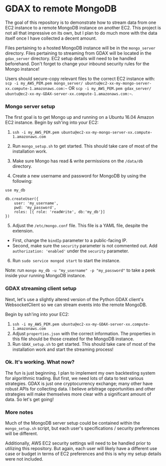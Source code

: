 # GDAX to remote MongoDB
The goal of this repository is to demonstrate how to stream data from one EC2
instance to a remote MongoDB instance on another EC2. This project is not all
that impressive on its own, but I plan to do much more with the data itself once
I have collected a decent amount.

Files pertaining to a hosted MongoDB instance will be in the `mongo_server`
directory. Files pertaining to streaming from GDAX will be located in the
`gdax_server` directory. EC2 setup details will need to be handled
beforehand. Don't forget to change your inbound security rules for the Mongo
instance!

Users should secure-copy relevant files to the correct EC2 instance with:
`scp -i my_AWS_PEM.pem mongo_server/ ubuntu@ec2-xx-my-mongo-server-xx.compute-1.amazonaws.com:~`
OR
`scp -i my_AWS_PEM.pem gdax_server/ ubuntu@ec2-xx-my-GDAX-server-xx.compute-1.amazonaws.com:~`.


### Mongo server setup
The first goal is to get Mongo up and running on a Ubuntu 16.04 Amazon EC2
instance. Begin by ssh'ing into your EC2:

1. `ssh -i my_AWS_PEM.pem ubuntu@ec2-xx-my-mongo-server-xx.compute-1.amazonaws.com`

2. Run `mongo_setup.sh` to get started. This should take care of most of the
installation work.
3. Make sure Mongo has read & write permissions on the `/data/db` directory.
4. Create a new username and password for MongoDB by using the following:

  ```
  use my_db

  db.createUser({
      user: 'my_username',
      pwd: 'my_password',
      roles: [{ role: 'readWrite', db:'my_db'}]
  })
  ```
5. Adjust the `/etc/mongo.conf` file. This file is a YAML file, despite the
extension.
  - First, change the `bindIp` parameter to a public-facing IP.
  - Second, make sure the `security` parameter is not commented out. Add
  `authorization: 'enabled'` under the `security` parameter.
6. Run `sudo service mongod start` to start the instance.

Note: run `mongo my_db -u "my_username" -p "my_password"` to take a peek inside
your running MongoDB instance.

### GDAX streaming client setup
Next, let's use a slightly altered version of the Python GDAX client's
WebsocketClient so we can stream events into the remote MongoDB.

Begin by ssh'ing into your EC2:

1. `ssh -i my_AWS_PEM.pem ubuntu@ec2-xx-my-GDAX-server-xx.compute-1.amazonaws.com`
2. Adjust `properties.json` with the correct information. The properties in this
file should be those created for the MongoDB instance.
2. Run `GDAX_setup.sh` to get started. This should take care of most of the
installation work and start the streaming process!

### Ok. It's working. What now?
The fun is just beginning. I plan to implement my own backtesting system
for algorithmic trading. But first, we need lots of data to test various
strategies. GDAX is just one cryptocurrency exchange; many other have robust
APIs for collecting data. I believe arbitrage opportunities and other strategies
will make themselves more clear with a significant amount of data. So let's get
going!

### More notes
Much of the MongoDB server setup could be contained within the `mongo_setup.sh`
script, but each user's specifications / security preferences will be different.

Additionally, AWS EC2 security settings will need to be handled prior to
utilizing this repository. But again, each user will likely have a different
use case or budget in terms of EC2 preferences and this is why my setup details
were not included.
